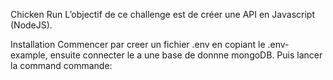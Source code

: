 Chicken Run
L’objectif de ce challenge est de créer une API en Javascript (NodeJS).

Installation
Commencer par creer un fichier .env en copiant le .env-example, ensuite connecter le a une base de donnne mongoDB. Puis lancer la command commande:
